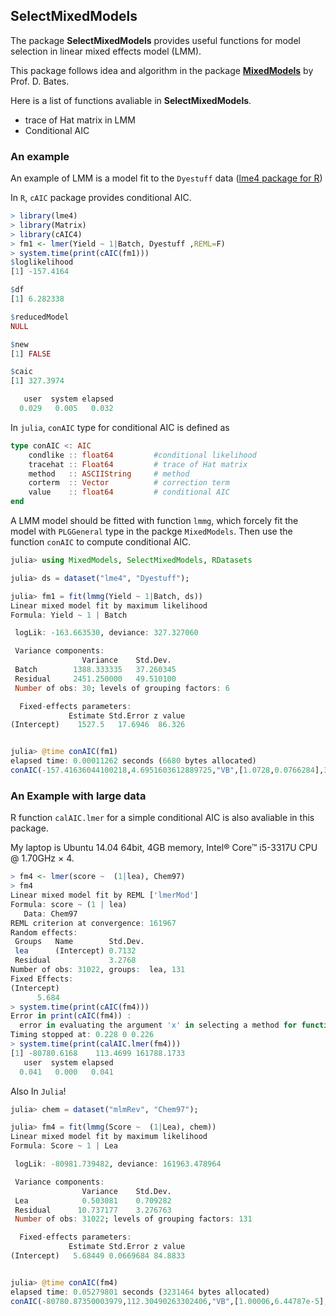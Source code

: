 ## SelectMixedModels

The package **SelectMixedModels** provides useful functions for model selection in linear mixed effects model (LMM).

This package follows idea and algorithm in the package [**MixedModels**](https://github.com/dmbates/MixedModels.jl) by Prof. D. Bates.

Here is a list of functions avaliable in  **SelectMixedModels**.

* trace of Hat matrix in LMM
* Conditional AIC

### An example 

An example of LMM  is a model fit to the `Dyestuff` data ([lme4 package for R](https://github.com/lme4/lme4))

In `R`, `cAIC` package provides conditional AIC.

```R
> library(lme4)
> library(Matrix)
> library(cAIC4) 
> fm1 <- lmer(Yield ~ 1|Batch, Dyestuff ,REML=F)
> system.time(print(cAIC(fm1)))
$loglikelihood
[1] -157.4164

$df
[1] 6.282338

$reducedModel
NULL

$new
[1] FALSE

$caic
[1] 327.3974

   user  system elapsed 
  0.029   0.005   0.032 
```

In `julia`, `conAIC` type for conditional AIC is defined as

```Julia
type conAIC <: AIC
    condlike :: float64         #conditional likelihood
    tracehat :: Float64         # trace of Hat matrix
    method   :: ASCIIString     # method
    corterm  :: Vector          # correction term
    value    :: float64         # conditional AIC
end
```

A LMM model should be fitted with function `lmmg`, which forcely fit the model with `PLGGeneral` type in the packge `MixedModels`. Then use the function `conAIC` to compute conditional AIC.


```julia
julia> using MixedModels, SelectMixedModels, RDatasets

julia> ds = dataset("lme4", "Dyestuff");

julia> fm1 = fit(lmmg(Yield ~ 1|Batch, ds))
Linear mixed model fit by maximum likelihood
Formula: Yield ~ 1 | Batch

 logLik: -163.663530, deviance: 327.327060

 Variance components:
                Variance    Std.Dev.
 Batch        1388.333335   37.260345
 Residual     2451.250000   49.510100
 Number of obs: 30; levels of grouping factors: 6

  Fixed-effects parameters:
             Estimate Std.Error z value
(Intercept)    1527.5   17.6946  86.326


julia> @time conAIC(fm1)
elapsed time: 0.00011262 seconds (6680 bytes allocated)
conAIC(-157.41636044100218,4.6951603612889725,"VB",[1.0728,0.0766284],327.2054787453064)

```

### An Example with large data

R function `calAIC.lmer` for a simple conditional AIC is also avaliable in this package. 

My laptop is Ubuntu 14.04 64bit, 4GB memory, Intel® Core™ i5-3317U CPU @ 1.70GHz × 4.


```R
> fm4 <- lmer(score ~  (1|lea), Chem97)
> fm4
Linear mixed model fit by REML ['lmerMod']
Formula: score ~ (1 | lea)
   Data: Chem97
REML criterion at convergence: 161967
Random effects:
 Groups   Name        Std.Dev.
 lea      (Intercept) 0.7132  
 Residual             3.2768  
Number of obs: 31022, groups:  lea, 131
Fixed Effects:
(Intercept)  
      5.684  
> system.time(print(cAIC(fm4)))
Error in print(cAIC(fm4)) : 
  error in evaluating the argument 'x' in selecting a method for function 'print': Error: cannot allocate vector of size 7.2 Gb
Timing stopped at: 0.228 0 0.226 
> system.time(print(calAIC.lmer(fm4)))
[1] -80780.6168    113.4699 161788.1733
   user  system elapsed 
  0.041   0.000   0.041 
```

Also In `Julia`!

```Julia
julia> chem = dataset("mlmRev", "Chem97");

julia> fm4 = fit(lmmg(Score ~  (1|Lea), chem))
Linear mixed model fit by maximum likelihood
Formula: Score ~ 1 | Lea

 logLik: -80981.739482, deviance: 161963.478964

 Variance components:
                Variance    Std.Dev.
 Lea            0.503081    0.709282
 Residual      10.737177    3.276763
 Number of obs: 31022; levels of grouping factors: 131

  Fixed-effects parameters:
             Estimate Std.Error z value
(Intercept)   5.68449 0.0669684 84.8833


julia> @time conAIC(fm4)
elapsed time: 0.05279801 seconds (3231464 bytes allocated)
conAIC(-80780.87350003979,112.30490263302406,"VB",[1.00006,6.44787e-5],161788.3715450998)
```